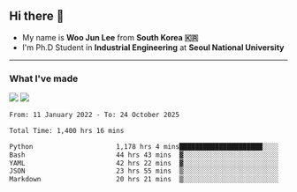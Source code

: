 ## Hi there 👋

- My name is **Woo Jun Lee** from **South Korea 🇰🇷**
- I'm Ph.D Student in **Industrial Engineering** at **Seoul National University**

---

### What I've made

<a href="https://share.streamlit.io/tomtom1103/kuiai_hackathon_2022/main/JL_app.py"><img src="https://img.shields.io/badge/Journey Lee-161B22?style=for-the-badge&logo=streamlit&logoColor=FF4B4B"/></a> <a href="https://jeon-100.github.io/Dangzang/"><img src="https://img.shields.io/badge/당신을 위한 장학금, 당장!-161B22?style=for-the-badge&logo=react&logoColor=#61DAFB"/></a>

<!--START_SECTION:waka-->

```txt
From: 11 January 2022 - To: 24 October 2025

Total Time: 1,400 hrs 16 mins

Python                     1,178 hrs 4 mins█████████████████████░░░░   83.47 %
Bash                       44 hrs 43 mins  ▓░░░░░░░░░░░░░░░░░░░░░░░░   03.17 %
YAML                       42 hrs 22 mins  ▓░░░░░░░░░░░░░░░░░░░░░░░░   03.00 %
JSON                       23 hrs 55 mins  ▒░░░░░░░░░░░░░░░░░░░░░░░░   01.69 %
Markdown                   20 hrs 21 mins  ▒░░░░░░░░░░░░░░░░░░░░░░░░   01.44 %
```

<!--END_SECTION:waka-->
